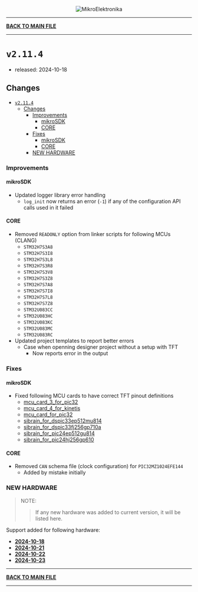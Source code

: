 <p align="center">
  <img src="http://www.mikroe.com/img/designs/beta/logo_small.png?raw=true" alt="MikroElektronika"/>
</p>

---

**[BACK TO MAIN FILE](../../changelog.md)**

---

# `v2.11.4`

+ released: 2024-10-18

## Changes

+ [`v2.11.4`](#v2114)
  + [Changes](#changes)
    + [Improvements](#improvements)
      + [mikroSDK](#mikrosdk)
      + [CORE](#core)
    + [Fixes](#fixes)
      + [mikroSDK](#mikrosdk-1)
      + [CORE](#core-1)
    + [NEW HARDWARE](#new-hardware)

### Improvements

#### mikroSDK

+ Updated logger library error handling
  + `log_init` now returns an error (`-1`) if any of the configuration API calls used in it failed

#### CORE

+ Removed `READONLY` option from linker scripts for following MCUs (CLANG)
  + `STM32H7S3A8`
  + `STM32H7S3I8`
  + `STM32H7S3L8`
  + `STM32H7S3R8`
  + `STM32H7S3V8`
  + `STM32H7S3Z8`
  + `STM32H7S7A8`
  + `STM32H7S7I8`
  + `STM32H7S7L8`
  + `STM32H7S7Z8`
  + `STM32U083CC`
  + `STM32U083HC`
  + `STM32U083KC`
  + `STM32U083MC`
  + `STM32U083RC`
+ Updated project templates to report better errors
  + Case when openning designer project without a setup with TFT
    + Now reports error in the output

### Fixes

#### mikroSDK

+ Fixed following MCU cards to have correct TFT pinout definitions
  + [mcu_card_3_for_pic32](../../bsp/board/include/mcu_cards/mcu_card_3_for_pic32/mcu_card.h)
  + [mcu_card_4_for_kinetis](../../bsp/board/include/mcu_cards/mcu_card_4_for_kinetis/mcu_card.h)
  + [mcu_card_for_pic32](../../bsp/board/include/mcu_cards/mcu_card_for_pic32/mcu_card.h)
  + [sibrain_for_dspic33ep512mu814](../../bsp/board/include/mcu_cards/sibrain_for_dspic33ep512mu814/mcu_card.h)
  + [sibrain_for_dspic33fj256gp710a](../../bsp/board/include/mcu_cards/sibrain_for_dspic33fj256gp710a/mcu_card.h)
  + [sibrain_for_pic24ep512gu814](../../bsp/board/include/mcu_cards/sibrain_for_pic24ep512gu814/mcu_card.h)
  + [sibrain_for_pic24hj256gp610](../../bsp/board/include/mcu_cards/sibrain_for_pic24hj256gp610/mcu_card.h)

#### CORE

+ Removed `CAN` schema file (clock configuration) for `PIC32MZ1024EFE144`
  + Added by mistake initially

### NEW HARDWARE

> NOTE:
>> If any new hardware was added to current version, it will be listed here.

Support added for following hardware:

+ **[2024-10-18](./new_hw/2024-10-18.md)**
+ **[2024-10-21](./new_hw/2024-10-21.md)**
+ **[2024-10-22](./new_hw/2024-10-22.md)**
+ **[2024-10-23](./new_hw/2024-10-23.md)**

---

**[BACK TO MAIN FILE](../../changelog.md)**

---
